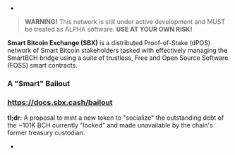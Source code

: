 -

> __WARNING!__ This network is still under active development and MUST be treated as ALPHA software. __USE AT YOUR OWN RISK!__

__Smart Bitcoin Exchange (SBX)__ is a distributed Proof-of-Stake (dPOS) network of Smart Bitcoin stakeholders tasked with effectively managing the SmartBCH bridge using a suite of trustless, Free and Open Source Software (FOSS) smart contracts.

### A "Smart" Bailout

### https://docs.sbx.cash/bailout

__tl;dr:__ A proposal to mint a new token to "socialize" the outstanding debt of the ~101K BCH currently "locked" and made unavailable by the chain's former treasury custodian.

-

